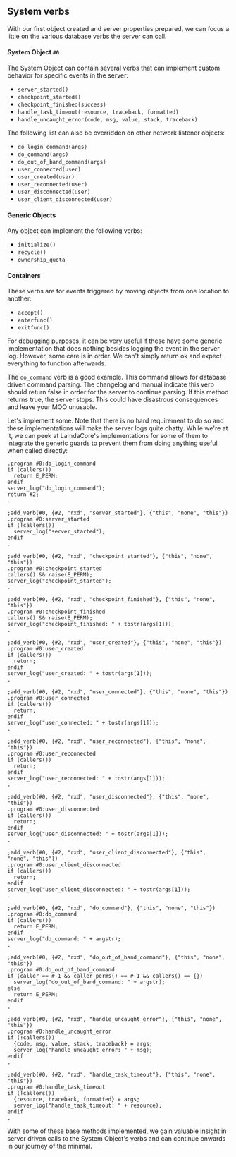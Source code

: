 ## System verbs

With our first object created and server properties prepared, we can focus a little on the various database verbs the server can call.

#### System Object `#0`

The System Object can contain several verbs that can implement custom behavior for specific events in the server:

- `server_started()`
- `checkpoint_started()`
- `checkpoint_finished(success)`
- `handle_task_timeout(resource, traceback, formatted)`
- `handle_uncaught_error(code, msg, value, stack, traceback)`

The following list can also be overridden on other network listener objects:

* `do_login_command(args)`
* `do_command(args)`
* `do_out_of_band_command(args)`
* `user_connected(user)`
* `user_created(user)`
* `user_reconnected(user)`
* `user_disconnected(user)`
* `user_client_disconnected(user)`

#### Generic Objects

Any object can implement the following verbs:

- `initialize()`
- `recycle()`
- `ownership_quota`

#### Containers

These verbs are for events triggered by moving objects from one location to another:

- `accept()`
- `enterfunc()`
- `exitfunc()`

For debugging purposes, it can be very useful if these have some generic implementation that does nothing besides logging the event in the server log. However, some care is in order. We can't simply return ok and expect everything to function afterwards. 

The `do_command` verb is a good example. This command allows for database driven command parsing. The changelog and manual indicate this verb should return false in order for the server to continue parsing. If this method returns true, the server stops. This could have disastrous consequences and leave your MOO unusable.

Let's implement some. Note that there is no hard requirement to do so and these implementations will make the server logs quite chatty. While we're at it, we can peek at LamdaCore's implementations for some of them to integrate the generic guards to prevent them from doing anything useful when called directly:

```
.program #0:do_login_command
if (callers())
  return E_PERM;
endif
server_log("do_login_command");
return #2;
.
```
```
;add_verb(#0, {#2, "rxd", "server_started"}, {"this", "none", "this"})
.program #0:server_started
if (!callers())
  server_log("server_started");
endif
.
```
```
;add_verb(#0, {#2, "rxd", "checkpoint_started"}, {"this", "none", "this"})
.program #0:checkpoint_started
callers() && raise(E_PERM);
server_log("checkpoint_started");
.
```
```
;add_verb(#0, {#2, "rxd", "checkpoint_finished"}, {"this", "none", "this"})
.program #0:checkpoint_finished
callers() && raise(E_PERM);
server_log("checkpoint_finished: " + tostr(args[1]));
.
```
```
;add_verb(#0, {#2, "rxd", "user_created"}, {"this", "none", "this"})
.program #0:user_created
if (callers())
  return;
endif
server_log("user_created: " + tostr(args[1]));
.
```
```
;add_verb(#0, {#2, "rxd", "user_connected"}, {"this", "none", "this"})
.program #0:user_connected
if (callers())
  return;
endif
server_log("user_connected: " + tostr(args[1]));
.
```
```
;add_verb(#0, {#2, "rxd", "user_reconnected"}, {"this", "none", "this"})
.program #0:user_reconnected
if (callers())
  return;
endif
server_log("user_reconnected: " + tostr(args[1]));
.
```
```
;add_verb(#0, {#2, "rxd", "user_disconnected"}, {"this", "none", "this"})
.program #0:user_disconnected
if (callers())
  return;
endif
server_log("user_disconnected: " + tostr(args[1]));
.
```
```
;add_verb(#0, {#2, "rxd", "user_client_disconnected"}, {"this", "none", "this"})
.program #0:user_client_disconnected
if (callers())
  return;
endif
server_log("user_client_disconnected: " + tostr(args[1]));
.
```
```
;add_verb(#0, {#2, "rxd", "do_command"}, {"this", "none", "this"})
.program #0:do_command
if (callers())
  return E_PERM;
endif
server_log("do_command: " + argstr);
.
```
```
;add_verb(#0, {#2, "rxd", "do_out_of_band_command"}, {"this", "none", "this"})
.program #0:do_out_of_band_command
if (caller == #-1 && caller_perms() == #-1 && callers() == {})
  server_log("do_out_of_band_command: " + argstr);
else
  return E_PERM;
endif
.
```
```
;add_verb(#0, {#2, "rxd", "handle_uncaught_error"}, {"this", "none", "this"})
.program #0:handle_uncaught_error
if (!callers())
  {code, msg, value, stack, traceback} = args;
  server_log("handle_uncaught_error: " + msg);
endif
.
```
```
;add_verb(#0, {#2, "rxd", "handle_task_timeout"}, {"this", "none", "this"})
.program #0:handle_task_timeout
if (!callers())
  {resource, traceback, formatted} = args;
  server_log("handle_task_timeout: " + resource);
endif
.
```

With some of these base methods implemented, we gain valuable insight in server driven calls to the System Object's verbs and can continue onwards in our journey of the minimal.
